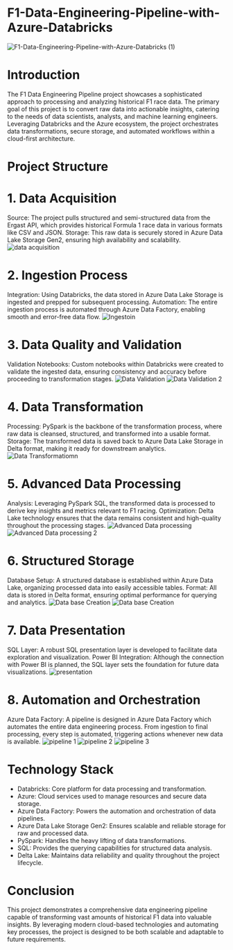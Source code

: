 # F1-Data-Engineering-Pipeline-with-Azure-Databricks
![F1-Data-Engineering-Pipeline-with-Azure-Databricks (1)](https://github.com/user-attachments/assets/bb92b7d5-9196-477e-9f07-4ea21642bfae)

# Introduction
The F1 Data Engineering Pipeline project showcases a sophisticated approach to processing and analyzing historical F1 race data. The primary goal of this project is to convert raw data into actionable insights, catering to the needs of data scientists, analysts, and machine learning engineers. Leveraging Databricks and the Azure ecosystem, the project orchestrates data transformations, secure storage, and automated workflows within a cloud-first architecture.

#  Project Structure
#  1. Data Acquisition
Source: The project pulls structured and semi-structured data from the Ergast API, which provides historical Formula 1 race data in various formats like CSV and JSON.
Storage: This raw data is securely stored in Azure Data Lake Storage Gen2, ensuring high availability and scalability.
![data acquisition](https://github.com/user-attachments/assets/ed61dffc-35e7-4d7f-bd6e-107e071c7671)

# 2. Ingestion Process
Integration: Using Databricks, the data stored in Azure Data Lake Storage is ingested and prepped for subsequent processing.
Automation: The entire ingestion process is automated through Azure Data Factory, enabling smooth and error-free data flow.
![Ingestoin](https://github.com/user-attachments/assets/4326fcd6-cb1b-4571-9197-75356cdf2005)

# 3. Data Quality and Validation
Validation Notebooks: Custom notebooks within Databricks were created to validate the ingested data, ensuring consistency and accuracy before proceeding to transformation stages.
![Data Validation](https://github.com/user-attachments/assets/cc82f17f-0d52-4247-92c4-1a76197a6711)
![Data Validation 2](https://github.com/user-attachments/assets/e58929c0-9067-481d-99ac-7e19a0610ede)


# 4. Data Transformation
Processing: PySpark is the backbone of the transformation process, where raw data is cleansed, structured, and transformed into a usable format.
Storage: The transformed data is saved back to Azure Data Lake Storage in Delta format, making it ready for downstream analytics.
![Data Transformatiomn](https://github.com/user-attachments/assets/a259e4ee-c6e3-4084-a095-4d667728674a)

# 5. Advanced Data Processing
Analysis: Leveraging PySpark SQL, the transformed data is processed to derive key insights and metrics relevant to F1 racing.
Optimization: Delta Lake technology ensures that the data remains consistent and high-quality throughout the processing stages.
![Advanced Data processing](https://github.com/user-attachments/assets/4de17339-f092-410f-9060-de3f0b603813)
![Advanced Data processing 2](https://github.com/user-attachments/assets/52572699-0294-4346-b31d-4656e921dcbd)

# 6. Structured Storage
Database Setup: A structured database is established within Azure Data Lake, organizing processed data into easily accessible tables.
Format: All data is stored in Delta format, ensuring optimal performance for querying and analytics.
![Data base Creation](https://github.com/user-attachments/assets/7ce94ad1-2772-469e-8bbc-718c790db08a)
![Data base Creation](https://github.com/user-attachments/assets/10e034f1-a5b7-49e0-ba53-6a25424450bb)

# 7. Data Presentation
SQL Layer: A robust SQL presentation layer is developed to facilitate data exploration and visualization.
Power BI Integration: Although the connection with Power BI is planned, the SQL layer sets the foundation for future data visualizations.
![presentation](https://github.com/user-attachments/assets/cf25d7cb-4abe-4684-a008-77fa635563fb)

# 8. Automation and Orchestration
Azure Data Factory: A pipeline is designed in Azure Data Factory which automates the entire data engineering process. From ingestion to final processing, every step is automated, triggering actions whenever new data is available.
![pipeline 1](https://github.com/user-attachments/assets/ace89e1b-a4d1-4848-aed4-fcd36a1b5a1b)
![pipeline 2](https://github.com/user-attachments/assets/a1a5dda8-61d5-455b-ba79-f736b37000c6)
![pipeline 3](https://github.com/user-attachments/assets/1c8ff815-0374-48cf-a68d-a40e481f1f49)

# Technology Stack
- Databricks: Core platform for data processing and transformation.
- Azure: Cloud services used to manage resources and secure data storage.
- Azure Data Factory: Powers the automation and orchestration of data pipelines.
- Azure Data Lake Storage Gen2: Ensures scalable and reliable storage for raw and processed data.
- PySpark: Handles the heavy lifting of data transformations.
- SQL: Provides the querying capabilities for structured data analysis.
- Delta Lake: Maintains data reliability and quality throughout the project lifecycle.

# Conclusion
This project demonstrates a comprehensive data engineering pipeline capable of transforming vast amounts of historical F1 data into valuable insights. By leveraging modern cloud-based technologies and automating key processes, the project is designed to be both scalable and adaptable to future requirements.
